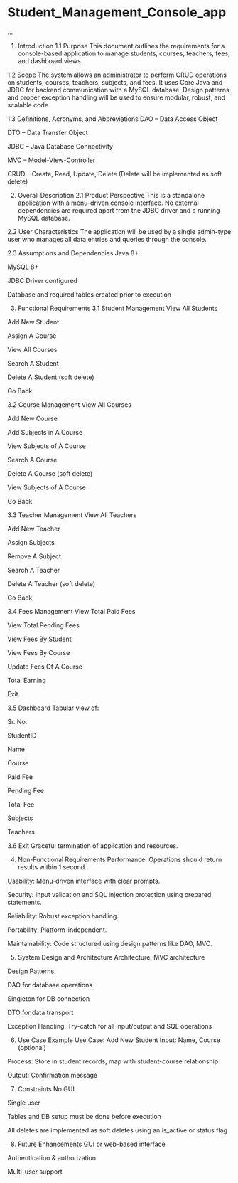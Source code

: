 # Student_Management_Console_app
...
1. Introduction
1.1 Purpose
This document outlines the requirements for a console-based application to manage students, courses, teachers, fees, and dashboard views.

1.2 Scope
The system allows an administrator to perform CRUD operations on students, courses, teachers, subjects, and fees. It uses Core Java and JDBC for backend communication with a MySQL database. Design patterns and proper exception handling will be used to ensure modular, robust, and scalable code.

1.3 Definitions, Acronyms, and Abbreviations
DAO – Data Access Object

DTO – Data Transfer Object

JDBC – Java Database Connectivity

MVC – Model-View-Controller

CRUD – Create, Read, Update, Delete (Delete will be implemented as soft delete)

2. Overall Description
2.1 Product Perspective
This is a standalone application with a menu-driven console interface. No external dependencies are required apart from the JDBC driver and a running MySQL database.

2.2 User Characteristics
The application will be used by a single admin-type user who manages all data entries and queries through the console.

2.3 Assumptions and Dependencies
Java 8+

MySQL 8+

JDBC Driver configured

Database and required tables created prior to execution

3. Functional Requirements
3.1 Student Management
View All Students

Add New Student

Assign A Course

View All Courses

Search A Student

Delete A Student (soft delete)

Go Back

3.2 Course Management
View All Courses

Add New Course

Add Subjects in A Course

View Subjects of A Course

Search A Course

Delete A Course (soft delete)

View Subjects of A Course

Go Back

3.3 Teacher Management
View All Teachers

Add New Teacher

Assign Subjects

Remove A Subject

Search A Teacher

Delete A Teacher (soft delete)

Go Back

3.4 Fees Management
View Total Paid Fees

View Total Pending Fees

View Fees By Student

View Fees By Course

Update Fees Of A Course

Total Earning

Exit

3.5 Dashboard
Tabular view of:

Sr. No.

StudentID

Name

Course

Paid Fee

Pending Fee

Total Fee

Subjects

Teachers

3.6 Exit
Graceful termination of application and resources.

4. Non-Functional Requirements
Performance: Operations should return results within 1 second.

Usability: Menu-driven interface with clear prompts.

Security: Input validation and SQL injection protection using prepared statements.

Reliability: Robust exception handling.

Portability: Platform-independent.

Maintainability: Code structured using design patterns like DAO, MVC.

5. System Design and Architecture
Architecture: MVC architecture

Design Patterns:

DAO for database operations

Singleton for DB connection

DTO for data transport

Exception Handling: Try-catch for all input/output and SQL operations

6. Use Case Example
Use Case: Add New Student
Input: Name, Course (optional)

Process: Store in student records, map with student-course relationship

Output: Confirmation message

7. Constraints
No GUI

Single user

Tables and DB setup must be done before execution

All deletes are implemented as soft deletes using an is_active or status flag

8. Future Enhancements
GUI or web-based interface

Authentication & authorization

Multi-user support
